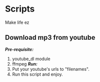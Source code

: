 # Scripts
Make life ez

## Download mp3 from youtube
***Pre-requisite:***
1. youtube_dl module
2. ffmpeg
***Run:***  
1. Put your youtube's urls to "filenames".
2. Run this script and enjoy.
